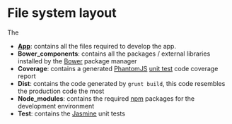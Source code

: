 # File system layout
 The 
 
 * **[App](files_app.md)**: contains all the files required to develop the app.
 * **Bower_components**: contains all the packages / external libraries installed by the [Bower](http://bower.io) package manager
 * **Coverage**: contains a generated [PhantomJS](http://phantomjs.org) [unit test](../development/unit_tests.md) code coverage report
 * **Dist**: contains the code generated by `grunt build`, this code resembles the production code the most
 * **Node_modules**: contains the required [npm](https://www.npmjs.com) packages for the development environment
 * **Test**: contains the [Jasmine](http://jasmine.github.io) unit tests
